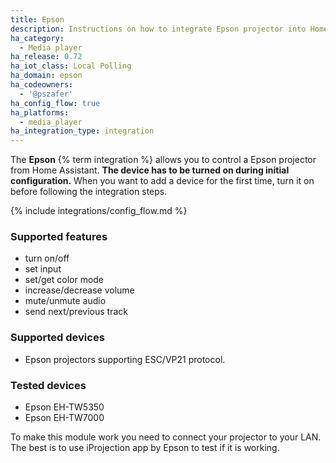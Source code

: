 ```yaml
---
title: Epson
description: Instructions on how to integrate Epson projector into Home Assistant.
ha_category:
  - Media player
ha_release: 0.72
ha_iot_class: Local Polling
ha_domain: epson
ha_codeowners:
  - '@pszafer'
ha_config_flow: true
ha_platforms:
  - media_player
ha_integration_type: integration
---
```


The **Epson** {% term integration %} allows you to control a Epson projector from Home Assistant.
**The device has to be turned on during initial configuration.**
When you want to add a device for the first time, turn it on before following the integration steps.

{% include integrations/config_flow.md %}

### Supported features

- turn on/off
- set input
- set/get color mode
- increase/decrease volume
- mute/unmute audio
- send next/previous track

### Supported devices

- Epson projectors supporting ESC/VP21 protocol.

### Tested devices

- Epson EH-TW5350
- Epson EH-TW7000

To make this module work you need to connect your projector to your LAN.
The best is to use iProjection app by Epson to test if it is working.
